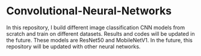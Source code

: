 # Convolutional-Neural-Networks
In this repository, I build different image classification CNN models from scratch and train on different datasets. 
Results and codes will be updated in the future. These models are ResNet50 and MobileNetV1. In the future, this 
repository will be updated with other neural networks.



